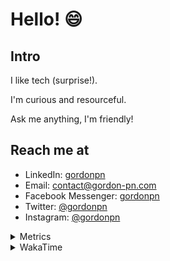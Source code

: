 # Hello! 😄

## Intro

I like tech (surprise!).

I'm curious and resourceful.

Ask me anything, I'm friendly!

## Reach me at

- LinkedIn: [gordonpn](https://www.linkedin.com/in/gordonpn/)
- Email: [contact@gordon-pn.com](mailto:contact@gordon-pn.com)
- Facebook Messenger: [gordonpn](https://www.messenger.com/t/Gordonpn)
- Twitter: [@gordonpn](https://twitter.com/Gordonpn)
- Instagram: [@gordonpn](https://www.instagram.com/gordonpn/)

<details>
  <summary>Metrics</summary>

  <img align="center" src="https://github.com/gordonpn/gordonpn/blob/master/github-metrics.svg" alt="GitHub Metrics">

</details>

<details>
  <summary>WakaTime</summary>

  <!--START_SECTION:waka-->
📊 **This Week I Spent My Time On** 

```text
💬 Programming Languages: 
Java                     8 hrs 32 mins       ███████████████████░░░░░░   74.56 % 
XML                      1 hr 13 mins        ███░░░░░░░░░░░░░░░░░░░░░░   10.70 % 
Brazil Dependency Config 1 hr 7 mins         ██░░░░░░░░░░░░░░░░░░░░░░░   09.75 % 
Makefile                 26 mins             █░░░░░░░░░░░░░░░░░░░░░░░░   03.91 % 
Bash                     4 mins              ░░░░░░░░░░░░░░░░░░░░░░░░░   00.64 % 

🔥 Editors: 
IntelliJ IDEA            11 hrs 20 mins      █████████████████████████   98.98 % 
VS Code                  4 mins              ░░░░░░░░░░░░░░░░░░░░░░░░░   00.64 % 
Cursor                   2 mins              ░░░░░░░░░░░░░░░░░░░░░░░░░   00.38 % 
```


 Last Updated on 12/11/2024 10:23:31 UTC
<!--END_SECTION:waka-->
</details>
